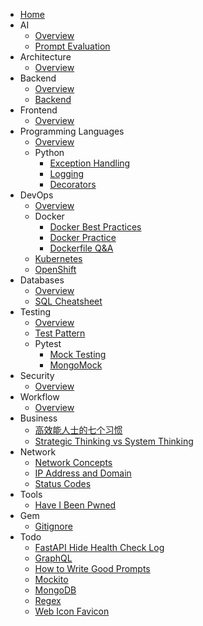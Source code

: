 - [Home](/)
- AI
  - [Overview](ai/overview.md)
  - [Prompt Evaluation](ai/prompt-engineering/prompt-evaluation.md)
- Architecture
  - [Overview](architecture/overview.md)
- Backend
  - [Overview](backend/overview.md)
  - [Backend](backend/backend.md)
- Frontend
  - [Overview](frontend/overview.md)
- Programming Languages
  - [Overview](programming-languages/overview.md)
  - Python
    - [Exception Handling](programming-languages/python/exception.md)
    - [Logging](programming-languages/python/log.md)
    - [Decorators](programming-languages/python/python-decorators.md)
- DevOps
  - [Overview](devops/overview.md)
  - Docker
    - [Docker Best Practices](devops/docker/docker.md)
    - [Docker Practice](devops/docker/docker-practice.md)
    - [Dockerfile Q&A](devops/docker/dockerfile-qna.md)
  - [Kubernetes](devops/kubernetes/kubernetes.md)
  - [OpenShift](devops/openshift/openshift.md)
- Databases
  - [Overview](databases/overview.md)
  - [SQL Cheatsheet](databases/sql-cheatsheet.md)
- Testing
  - [Overview](testing/overview.md)
  - [Test Pattern](testing/test-pattern.md)
  - Pytest
    - [Mock Testing](testing/pytest/mock.md)
    - [MongoMock](testing/pytest/mongomock.md)
- Security
  - [Overview](security/overview.md)
- Workflow
  - [Overview](workflow/overview.md)
- Business
  - [高效能人士的七个习惯](business/高效能人士的七个习惯.md)
  - [Strategic Thinking vs System Thinking](business/strategic-thinking-vs-system-thinking.md)
- Network
  - [Network Concepts](network/network-concepts.md)
  - [IP Address and Domain](network/ip-address-and-domain.md)
  - [Status Codes](network/状态码.md)
- Tools
  - [Have I Been Pwned](tools/have-I-been-pwned.md)
- Gem
  - [Gitignore](gem/gitignore.md)
- Todo
  - [FastAPI Hide Health Check Log](todo/fastapi-hide-health-check-log.md)
  - [GraphQL](todo/graphql.md)
  - [How to Write Good Prompts](todo/how-to-write-good-prompts.md)
  - [Mockito](todo/mockito.md)
  - [MongoDB](todo/mongodb.md)
  - [Regex](todo/regex.md)
  - [Web Icon Favicon](todo/web-icon-favicon.md)